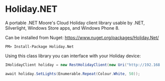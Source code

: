 Holiday.NET
===========

A portable .NET Moore's Cloud Holiday client library usable by .NET, Silverlight, Windows Store apps, and Windows Phone 8.

Can be installed from Nuget: https://www.nuget.org/packages/Holiday.Net/

`PM> Install-Package Holiday.Net`

Using this class library you can interface with your Holiday device:

``` c#
IHolidayClient holiday = new RestHolidayClient(new Uri("http://192.168.2.120"));

await holiday.SetLights(Enumerable.Repeat(Colour.White, 50));
```
